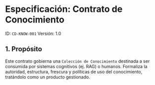 # Especificación: Contrato de Conocimiento

ID: `CD-KNOW-001`
Versión: 1.0

## 1. Propósito

Este contrato gobierna una `Colección de Conocimiento` destinada a ser consumida por sistemas cognitivos (ej. RAG) o humanos. Formaliza la autoridad, estructura, frescura y políticas de uso del conocimiento, tratándolo como un producto gestionado.
